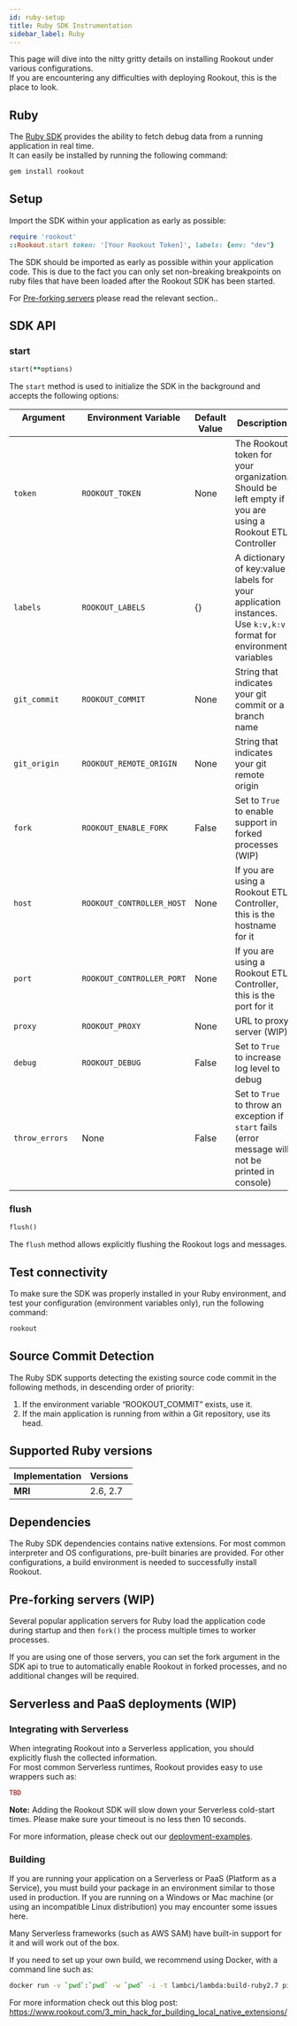 ```yaml
---
id: ruby-setup
title: Ruby SDK Instrumentation
sidebar_label: Ruby
---
```


This page will dive into the nitty gritty details on installing Rookout under various configurations.  
If you are encountering any difficulties with deploying Rookout, this is the place to look.

## Ruby

The [Ruby SDK](https://rubygems.org/gems/rookout) provides the ability to fetch debug data from a running application in real time.  
It can easily be installed by running the following command:
```bash
gem install rookout
```

## Setup

Import the SDK within your application as early as possible:
```ruby
require 'rookout'
::Rookout.start token: '[Your Rookout Token]', labels: {env: "dev"}
```
<div class="rookout-org-info"></div>

The SDK should be imported as early as possible within your application code.
This is due to the fact you can only set non-breaking breakpoints on ruby files that have been loaded after the Rookout SDK has been started.

For [Pre-forking servers](#pre-forking-servers) please read the relevant section..  


## SDK API

### start

```ruby
start(**options)
```

The `start` method is used to initialize the SDK in the background and accepts the following options:

| Argument &nbsp;&nbsp;&nbsp;&nbsp;&nbsp;&nbsp;&nbsp;&nbsp;&nbsp;&nbsp;&nbsp;&nbsp;&nbsp;&nbsp;&nbsp;&nbsp;&nbsp;&nbsp;&nbsp;&nbsp;&nbsp;&nbsp;&nbsp;&nbsp;&nbsp; | Environment Variable &nbsp;&nbsp;&nbsp;&nbsp;&nbsp;&nbsp;&nbsp;&nbsp;&nbsp;&nbsp;&nbsp;&nbsp;&nbsp;&nbsp;&nbsp;&nbsp;&nbsp;&nbsp;&nbsp;&nbsp;&nbsp;&nbsp;&nbsp;&nbsp;&nbsp;&nbsp;&nbsp;&nbsp;&nbsp; | Default Value | Description |
| ------------ | ----------------------- | ------------- | ----------- |
| `token` | `ROOKOUT_TOKEN` | None | The Rookout token for your organization. Should be left empty if you are using a Rookout ETL Controller |
| `labels` | `ROOKOUT_LABELS` | {} | A dictionary of key:value labels for your application instances. Use `k:v,k:v` format for environment variables |
| `git_commit` | `ROOKOUT_COMMIT` | None | String that indicates your git commit or a branch name |
| `git_origin` | `ROOKOUT_REMOTE_ORIGIN` | None | String that indicates your git remote origin |
| `fork` | `ROOKOUT_ENABLE_FORK` | False | Set to `True` to enable support in forked processes (WIP) |
| `host` | `ROOKOUT_CONTROLLER_HOST` | None | If you are using a Rookout ETL Controller, this is the hostname for it |
| `port` | `ROOKOUT_CONTROLLER_PORT` | None | If you are using a Rookout ETL Controller, this is the port for it |
| `proxy` | `ROOKOUT_PROXY` | None | URL to proxy server (WIP) |
| `debug` | `ROOKOUT_DEBUG` | False | Set to `True` to increase log level to debug |
| `throw_errors` | None | False | Set to `True` to throw an exception if `start` fails (error message will not be printed in console) |

### flush

```ruby
flush()
```

The `flush` method allows explicitly flushing the Rookout logs and messages.

## Test connectivity

To make sure the SDK was properly installed in your Ruby environment, and test your configuration (environment variables only), run the following command:
```bash
rookout
```
## Source Commit Detection

The Ruby SDK supports detecting the existing source code commit in the following methods, in descending order of priority:
1. If the environment variable “ROOKOUT_COMMIT” exists, use it.
2. If the main application is running from within a Git repository, use its head. 

## Supported Ruby versions

| Implementation     | Versions                |
| ------------------ | ----------------------- |
| **MRI**        | 2.6, 2.7 |

## Dependencies

The Ruby SDK dependencies contains native extensions. For most common interpreter and OS configurations, pre-built binaries are provided. For other configurations, a build environment is needed to successfully install Rookout.

## Pre-forking servers (WIP)

Several popular application servers for Ruby load the application code during startup and then `fork()` the process multiple times to worker processes.

If you are using one of those servers, you can set the fork argument in the SDK api to true to automatically enable Rookout in forked processes, and no additional changes will be required.

## Serverless and PaaS deployments (WIP)

### Integrating with Serverless

When integrating Rookout into a Serverless application, you should explicitly flush the collected information.  
For most common Serverless runtimes, Rookout provides easy to use wrappers such as:

```ruby
TBD
```

**Note:** Adding the Rookout SDK will slow down your Serverless cold-start times. Please make sure your timeout is no less then 10 seconds.

For more information, please check out our [deployment-examples](deployment-examples.md).

### Building

If you are running your application on a Serverless or PaaS (Platform as a Service), you must build your package in an environment similar to those used in production. 
If you are running on a Windows or Mac machine (or using an incompatible Linux distribution) you may encounter some issues here.

Many Serverless frameworks (such as AWS SAM) have built-in support for it and will work out of the box.

If you need to set up your own build, we recommend using Docker, with a command line such as:
```bash
docker run -v `pwd`:`pwd` -w `pwd` -i -t lambci/lambda:build-ruby2.7 pip install -r requirements.txt
```

For more information check out this blog post: https://www.rookout.com/3_min_hack_for_building_local_native_extensions/
